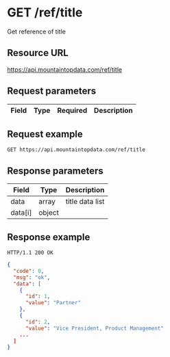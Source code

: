 # GET /ref/title

Get reference of title

## Resource URL

https://api.mountaintopdata.com/ref/title

## Request parameters

| Field | Type | Required | Description |
| ----- | ---- | -------- | ----------- |

## Request example

```http
GET https://api.mountaintopdata.com/ref/title
```

## Response parameters

| Field   | Type   | Description    |
| ------- | ------ | -------------- |
| data    | array  | title data list |
| data[i] | object |                |

## Response example

```http
HTTP/1.1 200 OK
```

```json
{
  "code": 0,
  "msg": "ok",
  "data": [
    {
      "id": 1,
      "value": "Partner"
    },
    {
      "id": 2,
      "value": "Vice President, Product Management"
    ...
  ]
}
```
